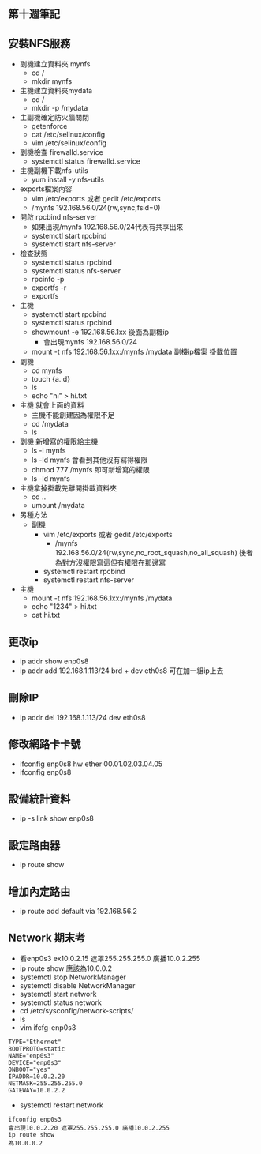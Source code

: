 ## 第十週筆記
## 安裝NFS服務
* 副機建立資料夾 mynfs
    * cd /
    * mkdir mynfs
* 主機建立資料夾mydata
    * cd /
    * mkdir -p /mydata
* 主副機確定防火牆關閉
    * getenforce  
    * cat /etc/selinux/config 
    * vim /etc/selinux/config 
* 副機檢查 firewalld.service 
    * systemctl status firewalld.service
* 主機副機下載nfs-utils
    * yum install -y nfs-utils
* exports檔案內容
    * vim /etc/exports  或者  gedit /etc/exports
    * /mynfs 192.168.56.0/24(rw,sync,fsid=0)  
* 開啟 rpcbind nfs-server
    * 如果出現/mynfs 192.168.56.0/24代表有共享出來
    * systemctl start rpcbind
    * systemctl start nfs-server
* 檢查狀態
    * systemctl status rpcbind
    * systemctl status nfs-server
    * rpcinfo -p
    * exportfs -r
    * exportfs
* 主機
    * systemctl start rpcbind
    * systemctl status rpcbind
    * showmount -e 192.168.56.1xx  後面為副機ip
        * 會出現mynfs 192.168.56.0/24
    * mount -t nfs 192.168.56.1xx:/mynfs /mydata 副機ip檔案 掛載位置
* 副機
    * cd mynfs
    * touch  {a..d}
    * ls
    * echo "hi" > hi.txt
* 主機 就會上面的資料
    * 主機不能創建因為權限不足
    * cd /mydata
    * ls
* 副機 新增寫的權限給主機
    * ls -l mynfs
    * ls -ld mynfs 會看到其他沒有寫得權限
    * chmod 777 /mynfs 即可新增寫的權限
    * ls -ld mynfs
* 主機拿掉掛載先離開掛載資料夾
    * cd .. 
    * umount /mydata
* 另種方法
    * 副機
        * vim /etc/exports  或者  gedit /etc/exports
            * /mynfs 192.168.56.0/24(rw,sync,no_root_squash,no_all_squash) 後者為對方沒權限寫這但有權限在那邊寫
        * systemctl restart rpcbind
        * systemctl restart nfs-server
* 主機
    * mount -t nfs 192.168.56.1xx:/mynfs /mydata
    * echo "1234" > hi.txt
    * cat hi.txt
## 更改ip
* ip addr show enp0s8
* ip addr add 192.168.1.113/24 brd + dev eth0s8 可在加一組ip上去
## 刪除IP
* ip addr del 192.168.1.113/24 dev eth0s8

## 修改網路卡卡號
* ifconfig enp0s8 hw ether 00.01.02.03.04.05
* ifconfig enp0s8
## 設備統計資料
* ip -s link show enp0s8  

## 設定路由器
* ip route show
## 增加內定路由
* ip route add default via 192.168.56.2

## Network 期末考
* 看enp0s3 ex10.0.2.15 遮罩255.255.255.0 廣播10.0.2.255
* ip route show 應該為10.0.0.2
* systemctl stop NetworkManager
* systemctl disable NetworkManager
* systemctl start network
* systemctl status network
* cd /etc/sysconfig/network-scripts/
* ls 
* vim ifcfg-enp0s3
```
TYPE="Ethernet"
BOOTPROTO=static
NAME="enp0s3"
DEVICE="enp0s3"
ONBOOT="yes"
IPADDR=10.0.2.20
NETMASK=255.255.255.0
GATEWAY=10.0.2.2
```
* systemctl restart network
```
ifconfig enp0s3
會出現10.0.2.20 遮罩255.255.255.0 廣播10.0.2.255
ip route show
為10.0.0.2
```


